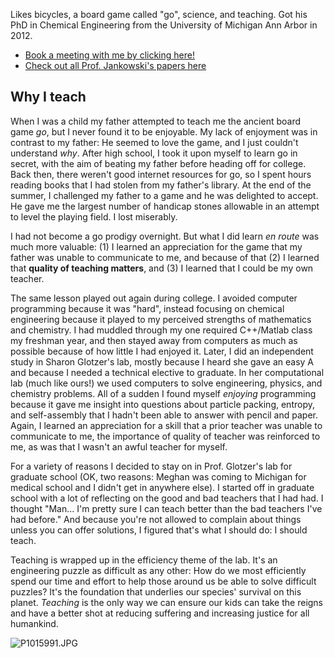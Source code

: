Likes bicycles, a board game called "go", science, and teaching. Got his PhD in Chemical Engineering from the University of Michigan Ann Arbor in 2012. 

* [Book a meeting with me by clicking here!](https://ericjankowski.youcanbook.me/) 
* [Check out all Prof. Jankowski's papers here](https://scholar.google.com/citations?user=wvir8H4AAAAJ&hl=en)


## Why I teach ##
When I was a child my father attempted to teach me the ancient board game *go*, but I never found it to be enjoyable. My lack of enjoyment was in contrast to my father: He seemed to love the game, and I just couldn't understand *why*. After high school, I took it upon myself to learn go in secret, with the aim of beating my father before heading off for college. Back then, there weren't good internet resources for go, so I spent hours reading books that I had stolen from my father's library. At the end of the summer, I challenged my father to a game and he was delighted to accept. He gave me the largest number of handicap stones allowable in an attempt to level the playing field. I lost miserably. 

I had not become a go prodigy overnight. But what I did learn *en route* was much more valuable: (1) I learned an appreciation for the game that my father was unable to communicate to me, and because of that (2) I learned that  **quality of teaching matters**, and (3) I learned that I could be my own teacher. 

The same lesson played out again during college. I avoided computer programming because it was "hard", instead focusing on chemical engineering because it played to my perceived strengths of mathematics and chemistry. I had muddled through my one required C++/Matlab class my freshman year, and then stayed away from computers as much as possible because of how little I had enjoyed it. Later, I did an independent study in Sharon Glotzer's lab, mostly because I heard she gave an easy A and because I needed a technical elective to graduate. In her computational lab (much like ours!) we used computers to solve engineering, physics, and chemistry problems. All of a sudden I found myself *enjoying* programming because it gave me insight into questions about particle packing, entropy, and self-assembly that I hadn't been able to answer with pencil and paper. Again, I learned an appreciation for a skill that a prior teacher was unable to communicate to me, the importance of quality of teacher was reinforced to me, as was that I wasn't an awful teacher for myself. 

For a variety of reasons I decided to stay on in Prof. Glotzer's lab for graduate school (OK, two reasons: Meghan was coming to Michigan for medical school and I didn't get in anywhere else). I started off in graduate school with a lot of reflecting on the good and bad teachers that I had had. I thought "Man... I'm pretty sure I can teach better than the bad teachers I've had before." And because you're not allowed to complain about things unless you can offer solutions, I figured that's what I should do: I should teach.

Teaching is wrapped up in the efficiency theme of the lab. It's an engineering puzzle as difficult as any other: How do we most efficiently spend our time and effort to help those around us be able to solve difficult puzzles? It's the foundation that underlies our species' survival on this planet. *Teaching* is the only way we can ensure our kids can take the reigns and have a better shot at reducing suffering and increasing justice for all humankind.

![P1015991.JPG](https://bitbucket.org/repo/oLqrB4B/images/2108777000-P1015991.JPG)